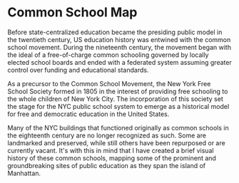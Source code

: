 # Common School Map

Before state-centralized education became the presiding public model in the twentieth century, US education history was entwined with the common school movement. During the nineteenth century, the movement began with the ideal of a free-of-charge common schooling governed by locally elected school boards and ended with a federated system assuming greater control over funding and educational standards.

As a precursor to the Common School Movement, the New York Free School Society formed in 1805 in the interest of providing free schooling to the whole children of New York City. The incorporation of this society set the stage for the NYC public school system to emerge as a historical model for free and democratic education in the United States.

Many of the NYC buildings that functioned originally as common schools in the eighteenth century are no longer recognized as such. Some are landmarked and preserved, while still others have been repurposed or are currently vacant. It's with this in mind that I have created a brief visual history of these common schools, mapping some of the prominent and groundbreaking sites of public education as they span the island of Manhattan.
